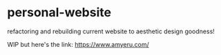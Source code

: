 # personal-website
refactoring and rebuilding current website to aesthetic design goodness!


WIP but here's the link: https://www.amyeru.com/
